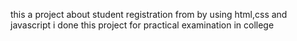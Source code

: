 this a project about student registration from by using html,css and javascript i done this project for practical examination in college
